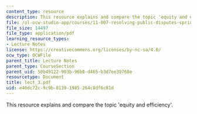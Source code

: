```yaml
---
content_type: resource
description: This resource explains and compare the topic 'equity and efficiency'.
file: /ol-ocw-studio-app/courses/11-007-resolving-public-disputes-spring-2005/e40dc72c9c9b81391985264c8df6c81d_lect_3.pdf
file_size: 14497
file_type: application/pdf
learning_resource_types:
- Lecture Notes
license: https://creativecommons.org/licenses/by-nc-sa/4.0/
ocw_type: OCWFile
parent_title: Lecture Notes
parent_type: CourseSection
parent_uid: 50b49122-903b-96b8-d465-b3d7ee39768e
resourcetype: Document
title: lect_3.pdf
uid: e40dc72c-9c9b-8139-1985-264c8df6c81d
---
```

This resource explains and compare the topic 'equity and efficiency'.